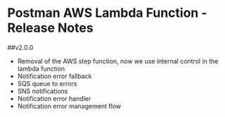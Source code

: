 # Postman AWS Lambda Function - Release Notes

##v2.0.0
 * Removal of the AWS step function, now we use internal control in the lambda function
 * Notification error fallback
 * SQS queue to errors
 * SNS notifications
 * Notification error handler
 * Notification error management flow 
